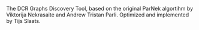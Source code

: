 The DCR Graphs Discovery Tool, based on the original ParNek algortihm by Viktorija Nekrasaite and Andrew Tristan Parli. Optimized and implemented by Tijs Slaats.
